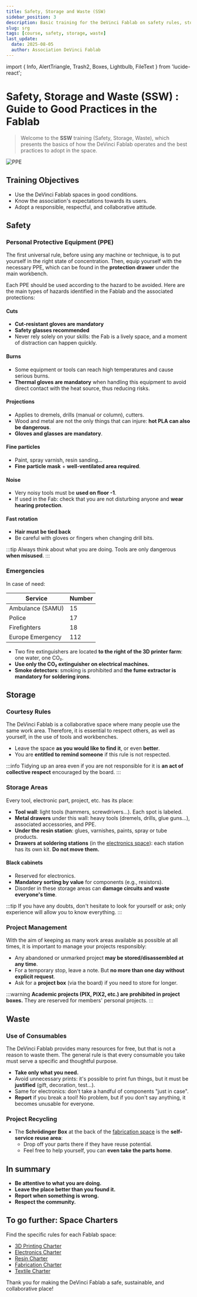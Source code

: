 ```yaml
---
title: Safety, Storage and Waste (SSW)
sidebar_position: 3
description: Basic training for the DeVinci Fablab on safety rules, storage, and responsible use of resources.
slug: srg
tags: [course, safety, storage, waste]
last_update:
  date: 2025-08-05
  author: Association DeVinci Fablab
---
```


import { Info, AlertTriangle, Trash2, Boxes, Lightbulb, FileText } from 'lucide-react';

# Safety, Storage and Waste (SSW) : Guide to Good Practices in the Fablab

> Welcome to the **SSW** training (Safety, Storage, Waste), which presents the basics of how the DeVinci Fablab operates and the best practices to adopt in the space.

![PPE](/assets/docs/srg/ppe-icons.jpg)

## <Info size={32} /> Training Objectives

- Use the DeVinci Fablab spaces in good conditions.
- Know the association's expectations towards its users.
- Adopt a responsible, respectful, and collaborative attitude.

## <AlertTriangle size={32} /> Safety

### Personal Protective Equipment (PPE)

The first universal rule, before using any machine or technique, is to put yourself in the right state of concentration. Then, equip yourself with the necessary PPE, which can be found in the **protection drawer** under the main workbench.

Each PPE should be used according to the hazard to be avoided. Here are the main types of hazards identified in the Fablab and the associated protections:

#### Cuts

- **Cut-resistant gloves are mandatory**
- **Safety glasses recommended**
- Never rely solely on your skills: the Fab is a lively space, and a moment of distraction can happen quickly.

#### Burns

- Some equipment or tools can reach high temperatures and cause serious burns.
- **Thermal gloves are mandatory** when handling this equipment to avoid direct contact with the heat source, thus reducing risks.

#### Projections

- Applies to dremels, drills (manual or column), cutters.
- Wood and metal are not the only things that can injure: **hot PLA can also be dangerous**.
- **Gloves and glasses are mandatory**.

#### Fine particles

- Paint, spray varnish, resin sanding…
- **Fine particle mask** + **well-ventilated area required**.

#### Noise

- Very noisy tools must be **used on floor -1**.
- If used in the Fab: check that you are not disturbing anyone and **wear hearing protection**.

#### Fast rotation

- **Hair must be tied back**
- Be careful with gloves or fingers when changing drill bits.

:::tip
Always think about what you are doing. Tools are only dangerous **when misused**.
:::

### Emergencies

In case of need:

| Service          | Number |
| ---------------- | ------ |
| Ambulance (SAMU) | 15     |
| Police           | 17     |
| Firefighters     | 18     |
| Europe Emergency | 112    |

- Two fire extinguishers are located **to the right of the 3D printer farm**: one water, one CO₂.
- **Use only the CO₂ extinguisher on electrical machines.**
- **Smoke detectors**: smoking is prohibited and **the fume extractor is mandatory for soldering irons**.

## <Boxes size={32} /> Storage

### Courtesy Rules

The DeVinci Fablab is a collaborative space where many people use the same work area. Therefore, it is essential to respect others, as well as yourself, in the use of tools and workbenches.

- Leave the space **as you would like to find it**, or even **better**.
- You are **entitled to remind someone** if this rule is not respected.

:::info
Tidying up an area even if you are not responsible for it is **an act of collective respect** encouraged by the board.
:::

### Storage Areas

Every tool, electronic part, project, etc. has its place:

- **Tool wall**: light tools (hammers, screwdrivers…). Each spot is labeled.
- **Metal drawers** under this wall: heavy tools (dremels, drills, glue guns…), associated accessories, and PPE.
- **Under the resin station**: glues, varnishes, paints, spray or tube products.
- **Drawers at soldering stations** (in the [electronics space](spaces_charters/electronics.md)): each station has its own kit. **Do not move them.**

#### Black cabinets

- Reserved for electronics.
- **Mandatory sorting by value** for components (e.g., resistors).
- Disorder in these storage areas can **damage circuits and waste everyone's time**.

:::tip
If you have any doubts, don't hesitate to look for yourself or ask; only experience will allow you to know everything.
:::

### Project Management

With the aim of keeping as many work areas available as possible at all times, it is important to manage your projects responsibly:

- Any abandoned or unmarked project **may be stored/disassembled at any time**.
- For a temporary stop, leave a note. But **no more than one day without explicit request**.
- Ask for a **project box** (via the board) if you need to store for longer.

:::warning
**Academic projects (PIX, PIX2, etc.) are prohibited in project boxes.**
They are reserved for members' personal projects.
:::

## <Trash2 size={32} /> Waste

### Use of Consumables

The DeVinci Fablab provides many resources for free, but that is not a reason to waste them. The general rule is that every consumable you take must serve a specific and thoughtful purpose.

- **Take only what you need.**
- Avoid unnecessary prints: it's possible to print fun things, but it must be **justified** (gift, decoration, test…).
- Same for electronics: don't take a handful of components "just in case".
- **Report** if you break a tool! No problem, but if you don't say anything, it becomes unusable for everyone.

### Project Recycling

- The **Schrödinger Box** at the back of the [fabrication space](spaces_charters/fabrication.md) is the **self-service reuse area**:
  - Drop off your parts there if they have reuse potential.
  - Feel free to help yourself, you can **even take the parts home**.

## <Lightbulb size={32} /> In summary

- **Be attentive to what you are doing.**
- **Leave the place better than you found it.**
- **Report when something is wrong.**
- **Respect the community.**

## <FileText size={32} /> To go further: Space Charters

Find the specific rules for each Fablab space:

- [3D Printing Charter](spaces_charters/3D-printing.md)
- [Electronics Charter](spaces_charters/electronics.md)
- [Resin Charter](spaces_charters/resin.md)
- [Fabrication Charter](spaces_charters/fabrication.md)
- [Textile Charter](spaces_charters/textile.md)

Thank you for making the DeVinci Fablab a safe, sustainable, and collaborative place!
